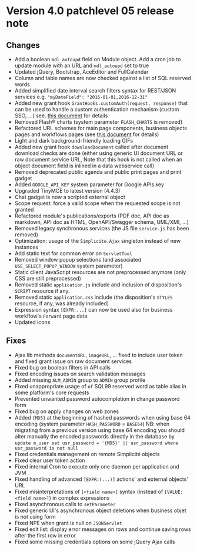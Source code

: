 Version 4.0 patchlevel 05 release note
======================================

Changes
-------

- Add a boolean `mdl_autoupd` field on Module object. Add a cron job to update module with an URL and `mdl_autoupd` set to true
- Updated jQuery, Bootstrap, AceEditor and FullCalendar
- Column and table names are now checked against a list of SQL reserved words
- Added simplified date interval search filters syntax for REST/JSON services e.g. `"myDateField": "2016-01-01,2016-12-31"`
- Added new grant hook `GrantHooks.customAuth(request, response)` that can be used to handle a custom authentication mechanism (custom SSO, ...)
  see. [this document](/resource/docs/authentication/tomcat-customauth) for details
- Removed Flash&reg; charts (system parameter `FLASH_CHARTS` is removed)
- Refactored URL schemes for main page components, business objects pages and workflows pages (see [this document](/resource/docs/versions/upgrading) for details)
- Light and dark background-friendly loading GIFs
- Added new grant hook `downloadDocument` called after document download checks are done (either using generic UI document URL or raw document service URL,
  Note that this hook is not called when an object document field is inlined in a data webservice call) 
- Removed deprecated public agenda and public print pages and print gadget
- Added `GOOGLE_API_KEY` system parameter for Google APIs key
- Upgraded TinyMCE to latest version (4.4.3)
- Chat gadget is now a scripted external object
- Scope request: force a valid scope when the requested scope is not granted
- Refactored module's publications/exports (PDF doc, API doc as markdown, API doc as HTML, OpenAPI/Swagger schema, UML/XMI, ...)
- Removed legacy synchronous services (the JS file `service.js` has been removed)
- Optimization: usage of the `Simplicite.Ajax` singleton instead of new instances
- Add static text for common error on `ServletTool`
- Removed window popup selections (and associated `USE_SELECT_POPUP_WINDOW` system parameter)
- Static client JavaScript resources are not preprocessed anymore (only CSS are still preprocessed)
- Removed static `application.js` include and inclusion of disposition's `SCRIPT` resource if any.
- Removed static `application.css` include (the disposition's `STYLES` resource, if any, was already included)
- Expression syntax `[EXPR:...]` can now be used also for business workflow's `Forward` page data
- Updated icons

Fixes
-----

- Ajax lib methods `documentURL`, `imageURL`, ... fixed to include user token and fixed grant issue on raw document services
- Fixed bug on boolean filters in API calls
- Fixed encoding issues on search validation messages
- Added missing `ALM_ADMIN` group to `ADMIN` group profile
- Fixed unappropriate usage of `of` SQL99 reserved word as table alias in some platform's core requests
- Prevented unwanted password autocompletion in change password form
- Fixed bug on apply changes on web zones
- Added `{MD5}` at the beginning of hashed passwords when using base 64 encoding (system parameter `HASH_PASSWORD` = `BASE64`)
  NB: when migrating from a previous version using base 64 encoding you should alter manually the encoded passwords directly
  in the database by `update m_user set usr_password = '{MD5}' || usr_password where usr_password is not null`
- Fixed credentials management on remote Simplicit&eacute; objects
- Fixed clear user token action
- Fixed internal Cron to execute only one daemon per application and JVM
- Fixed handling of advanced `[EXPR:(...)]` actions' and external objects' URL
- Fixed misinterpretations of `[<field name>]` syntax (instead of `[VALUE:<field name>]`) in complex expressions
- Fixed asynchronous calls to `setParameter`
- Fixed generic UI's asynchronous object deletions when business objet is not using form
- Fixed NPE when grant is null on `JSONServlet`
- Fixed edit list: display error messages on rows and continue saving rows after the first row in error
- Fixed some missing credentials options on some jQuery Ajax calls
